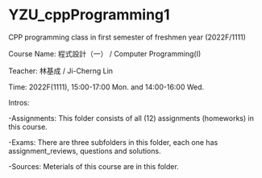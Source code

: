 # YZU_cppProgramming1
CPP programming class in first semester of freshmen year (2022F/1111)

Course Name: 程式設計（一） / Computer Programming(I)

Teacher: 林基成 / Ji-Cherng Lin

Time: 2022F(1111), 15:00-17:00 Mon. and 14:00-16:00 Wed.

Intros:

-Assignments: This folder consists of all (12) assignments (homeworks) in this course.

-Exams: There are three subfolders in this folder, each one has assignment_reviews, questions and solutions.

-Sources: Meterials of this course are in this folder.

